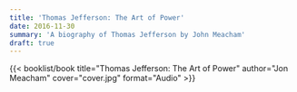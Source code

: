 ```yaml
---
title: 'Thomas Jefferson: The Art of Power'
date: 2016-11-30
summary: 'A biography of Thomas Jefferson by John Meacham'
draft: true
---
```


{{< booklist/book
title="Thomas Jefferson: The Art of Power"
author="Jon Meacham"
cover="cover.jpg"
format="Audio" >}}
